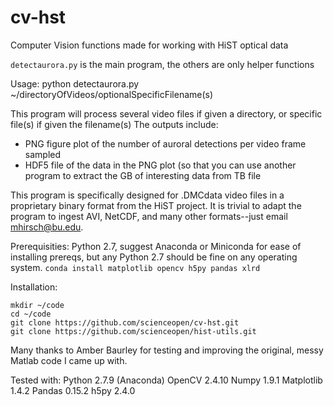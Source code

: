 cv-hst
======
Computer Vision functions made for working with HiST optical data

```detectaurora.py``` is the main program, the others are only helper functions

Usage:
python detectaurora.py ~/directoryOfVideos/optionalSpecificFilename(s)

This program will process several video files if given a directory, or specific file(s) if given the filename(s)
The outputs include:
* PNG figure plot of the number of auroral detections per video frame sampled
* HDF5 file of the data in the PNG plot (so that you can use another program to extract the GB of interesting data from TB file

This program is specifically designed for .DMCdata video files in a proprietary binary format from the HiST project. It is trivial to adapt the program to ingest AVI, NetCDF, and many other formats--just email mhirsch@bu.edu.

Prerequisities:
Python 2.7, suggest Anaconda or Miniconda for ease of installing prereqs, but any Python 2.7 should be fine on any operating system.
```conda install matplotlib opencv h5py pandas xlrd```

Installation:
```
mkdir ~/code
cd ~/code
git clone https://github.com/scienceopen/cv-hst.git
git clone https://github.com/scienceopen/hist-utils.git
```

Many thanks to Amber Baurley for testing and improving the original, messy Matlab code I came up with.

Tested with:
Python 2.7.9 (Anaconda)
OpenCV 2.4.10
Numpy 1.9.1
Matplotlib 1.4.2
Pandas 0.15.2
h5py 2.4.0
